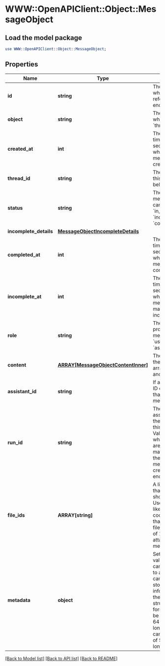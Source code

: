 # WWW::OpenAPIClient::Object::MessageObject

## Load the model package
```perl
use WWW::OpenAPIClient::Object::MessageObject;
```

## Properties
Name | Type | Description | Notes
------------ | ------------- | ------------- | -------------
**id** | **string** | The identifier, which can be referenced in API endpoints. | 
**object** | **string** | The object type, which is always &#x60;thread.message&#x60;. | 
**created_at** | **int** | The Unix timestamp (in seconds) for when the message was created. | 
**thread_id** | **string** | The [thread](/docs/api-reference/threads) ID that this message belongs to. | 
**status** | **string** | The status of the message, which can be either &#x60;in_progress&#x60;, &#x60;incomplete&#x60;, or &#x60;completed&#x60;. | 
**incomplete_details** | [**MessageObjectIncompleteDetails**](MessageObjectIncompleteDetails.md) |  | 
**completed_at** | **int** | The Unix timestamp (in seconds) for when the message was completed. | 
**incomplete_at** | **int** | The Unix timestamp (in seconds) for when the message was marked as incomplete. | 
**role** | **string** | The entity that produced the message. One of &#x60;user&#x60; or &#x60;assistant&#x60;. | 
**content** | [**ARRAY[MessageObjectContentInner]**](MessageObjectContentInner.md) | The content of the message in array of text and/or images. | 
**assistant_id** | **string** | If applicable, the ID of the [assistant](/docs/api-reference/assistants) that authored this message. | 
**run_id** | **string** | The ID of the [run](/docs/api-reference/runs) associated with the creation of this message. Value is &#x60;null&#x60; when messages are created manually using the create message or create thread endpoints. | 
**file_ids** | **ARRAY[string]** | A list of [file](/docs/api-reference/files) IDs that the assistant should use. Useful for tools like retrieval and code_interpreter that can access files. A maximum of 10 files can be attached to a message. | 
**metadata** | **object** | Set of 16 key-value pairs that can be attached to an object. This can be useful for storing additional information about the object in a structured format. Keys can be a maximum of 64 characters long and values can be a maxium of 512 characters long.  | 

[[Back to Model list]](../README.md#documentation-for-models) [[Back to API list]](../README.md#documentation-for-api-endpoints) [[Back to README]](../README.md)


